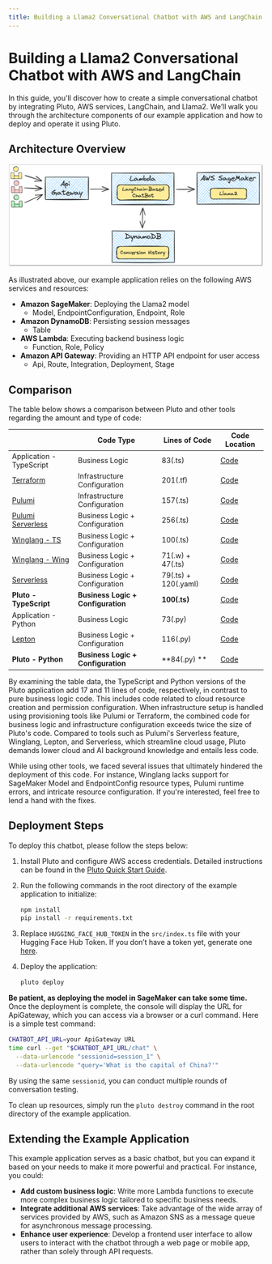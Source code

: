 ```yaml
---
title: Building a Llama2 Conversational Chatbot with AWS and LangChain
---
```


# Building a Llama2 Conversational Chatbot with AWS and LangChain

In this guide, you'll discover how to create a simple conversational chatbot by integrating Pluto, AWS services, LangChain, and Llama2. We’ll walk you through the architecture components of our example application and how to deploy and operate it using Pluto.

## Architecture Overview

![Chatbot Architecture Diagram](../../public/assets/langchain-llama2-chatbot-sagemaker-arch.png)

As illustrated above, our example application relies on the following AWS services and resources:

- **Amazon SageMaker**: Deploying the Llama2 model
  - Model, EndpointConfiguration, Endpoint, Role
- **Amazon DynamoDB**: Persisting session messages
  - Table
- **AWS Lambda**: Executing backend business logic
  - Function, Role, Policy
- **Amazon API Gateway**: Providing an HTTP API endpoint for user access
  - Api, Route, Integration, Deployment, Stage

## Comparison

The table below shows a comparison between Pluto and other tools regarding the amount and type of code:

|                                                         | Code Type                          | Lines of Code        | Code Location                                        |
| ------------------------------------------------------- | ---------------------------------- | -------------------- | ---------------------------------------------------- |
| Application - TypeScript                                | Business Logic                     | 83(.ts)              | [Code](https://github.com/pluto-lang/pluto/tree/main/examples/langchain-llama2-chatbot-sagemaker/comparison/application)                     |
| [Terraform](https://www.terraform.io/)                  | Infrastructure Configuration       | 201(.tf)             | [Code](https://github.com/pluto-lang/pluto/tree/main/examples/langchain-llama2-chatbot-sagemaker/comparison/terraform)                       |
| [Pulumi](https://www.pulumi.com/)                       | Infrastructure Configuration       | 157(.ts)             | [Code](https://github.com/pluto-lang/pluto/tree/main/examples/langchain-llama2-chatbot-sagemaker/comparison/pulumi)                          |
| [Pulumi Serverless](https://www.pulumi.com/serverless/) | Business Logic + Configuration     | 256(.ts)             | [Code](https://github.com/pluto-lang/pluto/tree/main/examples/langchain-llama2-chatbot-sagemaker/comparison/pulumi-app)                      |
| [Winglang - TS](https://github.com/winglang/wing)       | Business Logic + Configuration     | 100(.ts)             | [Code](https://github.com/pluto-lang/pluto/tree/main/examples/langchain-llama2-chatbot-sagemaker/comparison/wing-ts)                         |
| [Winglang - Wing](https://github.com/winglang/wing)     | Business Logic + Configuration     | 71(.w) + 47(.ts)     | [Code](https://github.com/pluto-lang/pluto/tree/main/examples/langchain-llama2-chatbot-sagemaker/comparison/wing-wing)                       |
| [Serverless](https://github.com/serverless/serverless)  | Business Logic + Configuration     | 79(.ts) + 120(.yaml) | [Code](https://github.com/pluto-lang/pluto/tree/main/examples/langchain-llama2-chatbot-sagemaker/comparison/serverless)                      |
| **Pluto - TypeScript**                                  | **Business Logic + Configuration** | **100(.ts)**         | [Code](https://github.com/pluto-lang/pluto/tree/main/examples/langchain-llama2-chatbot-sagemaker/src)                                        |
| Application - Python                                    | Business Logic                     | 73(.py)              | [Code](https://github.com/pluto-lang/pluto/tree/main/examples/langchain-llama2-chatbot-sagemaker/comparison/application-python)              |
| [Lepton](https://www.lepton.ai/)                        | Business Logic + Configuration     | 116(.py)             | [Code](https://github.com/pluto-lang/pluto/tree/main/examples/langchain-llama2-chatbot-sagemaker/comparison/lepton)                          |
| **Pluto - Python**                                      | **Business Logic + Configuration** | **84(.py) **         | [Code](https://github.com/pluto-lang/pluto/tree/main/examples/langchain-llama2-chatbot-sagemaker-python) |

By examining the table data, the TypeScript and Python versions of the Pluto application add 17 and 11 lines of code, respectively, in contrast to pure business logic code. This includes code related to cloud resource creation and permission configuration. When infrastructure setup is handled using provisioning tools like Pulumi or Terraform, the combined code for business logic and infrastructure configuration exceeds twice the size of Pluto's code. Compared to tools such as Pulumi's Serverless feature, Winglang, Lepton, and Serverless, which streamline cloud usage, Pluto demands lower cloud and AI background knowledge and entails less code.

While using other tools, we faced several issues that ultimately hindered the deployment of this code. For instance, Winglang lacks support for SageMaker Model and EndpointConfig resource types, Pulumi runtime errors, and intricate resource configuration. If you're interested, feel free to lend a hand with the fixes.

## Deployment Steps

To deploy this chatbot, please follow the steps below:

1. Install Pluto and configure AWS access credentials. Detailed instructions can be found in the [Pluto Quick Start Guide](https://github.com/pluto-lang/pluto#-quick-start).

2. Run the following commands in the root directory of the example application to initialize:

   ```bash
   npm install
   pip install -r requirements.txt
   ```

3. Replace `HUGGING_FACE_HUB_TOKEN` in the `src/index.ts` file with your Hugging Face Hub Token. If you don’t have a token yet, generate one [here](https://huggingface.co/settings/tokens).

4. Deploy the application:

   ```bash
   pluto deploy
   ```

**Be patient, as deploying the model in SageMaker can take some time.** Once the deployment is complete, the console will display the URL for ApiGateway, which you can access via a browser or a curl command. Here is a simple test command:

```bash
CHATBOT_API_URL=your ApiGateway URL
time curl --get "$CHATBOT_API_URL/chat" \
  --data-urlencode "sessionid=session_1" \
  --data-urlencode "query='What is the capital of China?'"
```

By using the same `sessionid`, you can conduct multiple rounds of conversation testing.

To clean up resources, simply run the `pluto destroy` command in the root directory of the example application.

## Extending the Example Application

This example application serves as a basic chatbot, but you can expand it based on your needs to make it more powerful and practical. For instance, you could:

- **Add custom business logic**: Write more Lambda functions to execute more complex business logic tailored to specific business needs.
- **Integrate additional AWS services**: Take advantage of the wide array of services provided by AWS, such as Amazon SNS as a message queue for asynchronous message processing.
- **Enhance user experience**: Develop a frontend user interface to allow users to interact with the chatbot through a web page or mobile app, rather than solely through API requests.
